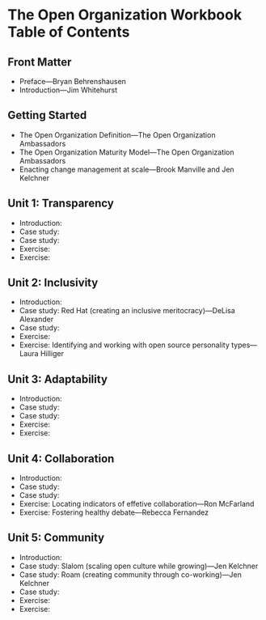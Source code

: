 # The Open Organization Workbook Table of Contents

## Front Matter

- Preface—Bryan Behrenshausen
- Introduction—Jim Whitehurst

## Getting Started

- The Open Organization Definition—The Open Organization Ambassadors
- The Open Organization Maturity Model—The Open Organization Ambassadors
- Enacting change management at scale—Brook Manville and Jen Kelchner

## Unit 1: Transparency

- Introduction:
- Case study: 
- Case study: 
- Exercise: 
- Exercise: 

## Unit 2: Inclusivity

- Introduction:
- Case study: Red Hat (creating an inclusive meritocracy)—DeLisa Alexander
- Case study: 
- Exercise: 
- Exercise: Identifying and working with open source personality types—Laura Hilliger

## Unit 3: Adaptability

- Introduction: 
- Case study: 
- Case study: 
- Exercise:
- Exercise: 

## Unit 4: Collaboration

- Introduction: 
- Case study: 
- Case study: 
- Exercise: Locating indicators of effetive collaboration—Ron McFarland
- Exercise: Fostering healthy debate—Rebecca Fernandez

## Unit 5: Community

- Introduction: 
- Case study: Slalom (scaling open culture while growing)—Jen Kelchner
- Case study: Roam (creating community through co-working)—Jen Kelchner
- Case study: 
- Exercise: 
- Exercise: 
